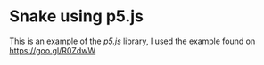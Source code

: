 # Snake using p5.js

This is an example of the *p5.js* library, I used the example found on https://goo.gl/R0ZdwW
